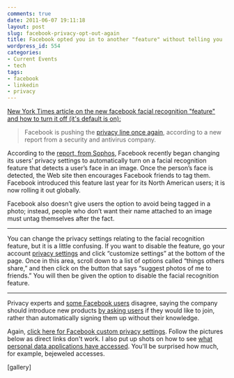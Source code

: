 ```yaml
---
comments: true
date: 2011-06-07 19:11:18
layout: post
slug: facebook-privacy-opt-out-again
title: Facebook opted you in to another "feature" without telling you
wordpress_id: 554
categories:
- Current Events
- tech
tags:
- facebook
- linkedin
- privacy
---
```


[New York Times article on the new facebook facial recognition "feature" and how to turn it off (it's default is on):
](http://bits.blogs.nytimes.com/2011/06/07/facebook-changes-privacy-settings-to-enable-facial-recognition/)


> Facebook is pushing the [privacy line once again](http://www.nytimes.com/2010/05/13/technology/personaltech/13basics.html), according to a new report from a security and antivirus company.

According to the [report, from Sophos](http://nakedsecurity.sophos.com/2011/06/07/facebook-privacy-settings-facial-recognition-enabled/), Facebook recently began changing its users’ privacy settings to automatically turn on a facial recognition feature that detects a user’s face in an image. Once the person’s face is detected, the Web site then encourages Facebook friends to tag them. Facebook introduced this feature last year for its North American users; it is now rolling it out globally.

Facebook also doesn’t give users the option to avoid being tagged in a photo; instead, people who don’t want their name attached to an image must untag themselves after the fact.

-----

You can change the privacy settings relating to the facial recognition feature, but it is a little confusing. If you want to disable the feature, go your account [privacy settings](http://www.facebook.com/settings/?tab=privacy) and click “customize settings” at the bottom of the page. Once in this area, scroll down to a list of options called “things others share,” and then click on the button that says “suggest photos of me to friends.” You will then be given the option to disable the facial recognition feature.

----

Privacy experts and [some Facebook users](http://www.facebook.com/pages/Facebook-make-all-privacy-choices-OPT-IN-not-OPT-OUT/122324787798107) disagree, saying the company should introduce new products [by asking users](http://nakedsecurity.sophos.com/2011/04/18/facebook-open-letter/) if they would like to join, rather than automatically signing them up without their knowledge.




Again, [click here for Facebook custom privacy settings](https://www.facebook.com/settings/?tab=privacy&section=custom).  Follow the pictures below as direct links don't work.  I also put up shots on how to see [what personal data applications have accessed](https://www.facebook.com/settings/?tab=applications).  You'll be surprised how much, for example, bejeweled accesses.

[gallery]


